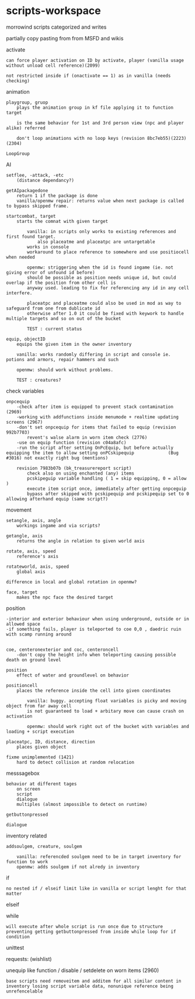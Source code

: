 # scripts-workspace
morrowind scripts categorized and writes

partially copy pasting from from MSFD and wikis 

activate

    can force player activation on ID by activate, player (vanilla usage without unload cell reference)(2099)
        
    not restricted inside if (onactivate == 1) as in vanilla (needs checking)

animation

    playgroup, gruop
        plays the animation group in kf file applying it to function target
        
        is the same behavior for 1st and 3rd person view (npc and player alike) referred
        
        don't loop animations with no loop keys (revision 8bc7eb55)(2223)(2304)
        
    LoopGroup
        
        
  
AI

    setflee, -attack, -etc 
        (distance dependancy?)
        
    getAIpackagedone
        return 1 if the package is done
        vanilla/openmw repair: returns value when next package is called to bypass skipped frame.
        
    startcombat, target
        starts the comnat with given target
            
            vanilla: in scripts only works to existing references and first found target. 
                also placeatme and placeatpc are untargetable
            works in console
            workaround to place reference to somewhere and use positiocell when needed
            
            openmw: striggering when the id is found ingame (ie. not giving error of unfound id before) 
            should be possible as position needs unique id, but could overlap if the position from other cell is
            anyway used. leading to fix for referencing any id in any cell interfere. 
            
            placeatpc and placeatme could also be used in mod as way to safeguard from one from dublicate id
            otherwise after 1.0 it could be fixed with keywork to handle multiple targets and so on out of the bucket
            
            TEST : current status
        
    equip, objectID    
        equips the given item in the owner inventory
        
        vanilla: works randomly differing in script and console ie. potions and armors, repair hammers and such
        
        openmw: should work without problems.  
        
        TEST : creatures?

check variables

    onpcequip
        -check after item is equipped to prevent stack contamination (2969)
        -working with addfunctions inside menumode + realtime updating screens (2967)
        -don't set onpcequip for items that failed to equip (revision 992b7703)
            revent's walse alarm in worn item check (2776)
        -use on equip function (revision c04a8afc)
        -run the script after setting OnPcEquip, but before actually equipping the item to allow setting onPCskipequip             (Bug #3016) not exactly right bug (mentions)
        
        revision 7983b07b (bk_treasurereport script)
            check also on using enchanted (any) items
            pcskipeguip variable handling ( 1 = skip equipping, 0 = allow )
            execute item script once, immediately after getting onpceguip
            bypass after skipped with pcskipequip and pcskipequip set to 0 allowing afterhand equip (same script?)

movement

    setangle, axis, angle
        workings ingame and via scripts?
        
    getangle, axis    
        returns the angle in relation to given world axis
        
    rotate, axis, speed
        reference's axis
        
    rotateworld, axis, speed
        global axis
        
    difference in local and global rotation in openmw?
        
    face, target
        makes the npc face the desired target
    
  
position

    -interior and exterior behaviour when using underground, outside or in allowed space
    -if something fails, player is teleported to coe 0,0 , daedric ruin with scamp running around
    

    coe, centeronexterior and coc, centeroncell
        -don't copy the height info when teleporting causing possible death on ground level
        
    position 
        effect of water and groundlevel on behavior
        
    positioncell
        places the reference inside the cell into given coordinates
            
            vanilla: buggy. accepting float variables is picky and moving object from far away cell 
            is not guaranteed to load + arbitary move can cause crash on activation
            
            openmw: should work right out of the bucket with variables and loading + script execution
        
    placeatpc, ID, distance, direction
        places given object 
        
    fixme unimplemented (1421)
        hard to detect collision at random relocation 

messsagebox

    behavior at different tages
        on screen
        script
        dialogue
        multiples (almost impossible to detect on runtime)
        
    getbuttonpressed
        
    dialogue
    
inventory related

    addsoulgem, creature, soulgem
        
        vanilla: referencded soulgem need to be in target inventory for function to work 
        openmw: adds soulgem if not alredy in inventory
        

if

    no nested if / elseif limit like in vanilla or script lenght for that matter   

elseif

while

    will execute after whole script is run once due to structure 
    preventing getting getbuttonpressed from inside while loop for if condition 


unittest 


requests: (wishlist)

unequip like function / disable / setdelete on worn items (2960)

    base scripts need removeitem and additem for all similar content in 
    inventory losing script variable data, nonunique reference being unrefencelable
